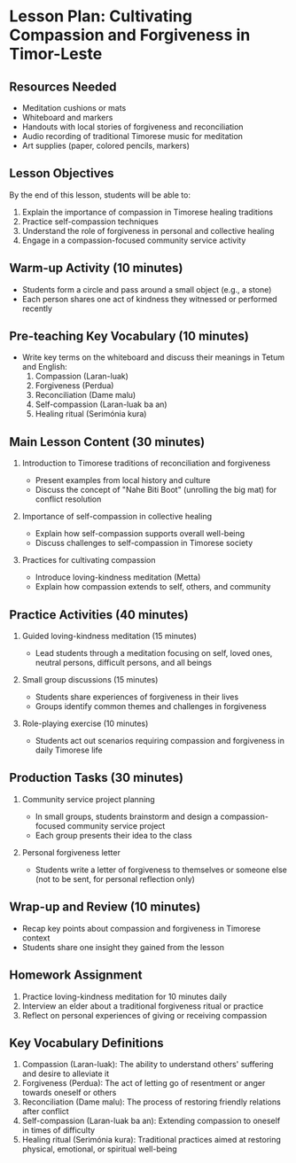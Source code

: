 # Lesson Plan: Cultivating Compassion and Forgiveness in Timor-Leste

## Resources Needed
- Meditation cushions or mats
- Whiteboard and markers
- Handouts with local stories of forgiveness and reconciliation
- Audio recording of traditional Timorese music for meditation
- Art supplies (paper, colored pencils, markers)

## Lesson Objectives
By the end of this lesson, students will be able to:
1. Explain the importance of compassion in Timorese healing traditions
2. Practice self-compassion techniques
3. Understand the role of forgiveness in personal and collective healing
4. Engage in a compassion-focused community service activity

## Warm-up Activity (10 minutes)
- Students form a circle and pass around a small object (e.g., a stone)
- Each person shares one act of kindness they witnessed or performed recently

## Pre-teaching Key Vocabulary (10 minutes)
- Write key terms on the whiteboard and discuss their meanings in Tetum and English:
  1. Compassion (Laran-luak)
  2. Forgiveness (Perdua)
  3. Reconciliation (Dame malu)
  4. Self-compassion (Laran-luak ba an)
  5. Healing ritual (Serimónia kura)

## Main Lesson Content (30 minutes)
1. Introduction to Timorese traditions of reconciliation and forgiveness
   - Present examples from local history and culture
   - Discuss the concept of "Nahe Biti Boot" (unrolling the big mat) for conflict resolution

2. Importance of self-compassion in collective healing
   - Explain how self-compassion supports overall well-being
   - Discuss challenges to self-compassion in Timorese society

3. Practices for cultivating compassion
   - Introduce loving-kindness meditation (Metta)
   - Explain how compassion extends to self, others, and community

## Practice Activities (40 minutes)
1. Guided loving-kindness meditation (15 minutes)
   - Lead students through a meditation focusing on self, loved ones, neutral persons, difficult persons, and all beings

2. Small group discussions (15 minutes)
   - Students share experiences of forgiveness in their lives
   - Groups identify common themes and challenges in forgiveness

3. Role-playing exercise (10 minutes)
   - Students act out scenarios requiring compassion and forgiveness in daily Timorese life

## Production Tasks (30 minutes)
1. Community service project planning
   - In small groups, students brainstorm and design a compassion-focused community service project
   - Each group presents their idea to the class

2. Personal forgiveness letter
   - Students write a letter of forgiveness to themselves or someone else (not to be sent, for personal reflection only)

## Wrap-up and Review (10 minutes)
- Recap key points about compassion and forgiveness in Timorese context
- Students share one insight they gained from the lesson

## Homework Assignment
1. Practice loving-kindness meditation for 10 minutes daily
2. Interview an elder about a traditional forgiveness ritual or practice
3. Reflect on personal experiences of giving or receiving compassion

## Key Vocabulary Definitions
1. Compassion (Laran-luak): The ability to understand others' suffering and desire to alleviate it
2. Forgiveness (Perdua): The act of letting go of resentment or anger towards oneself or others
3. Reconciliation (Dame malu): The process of restoring friendly relations after conflict
4. Self-compassion (Laran-luak ba an): Extending compassion to oneself in times of difficulty
5. Healing ritual (Serimónia kura): Traditional practices aimed at restoring physical, emotional, or spiritual well-being
